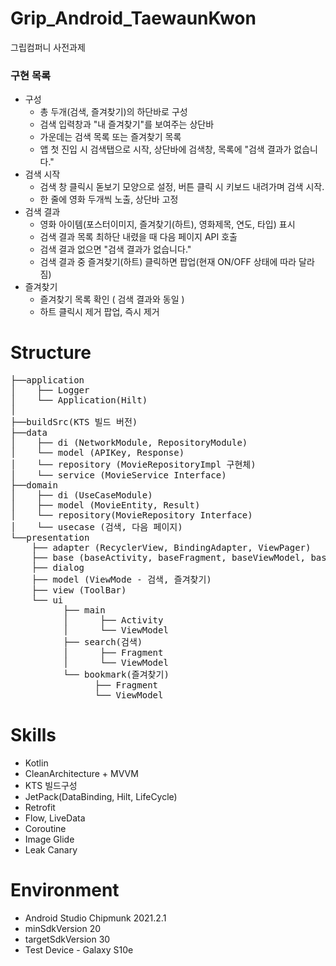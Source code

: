 # Grip_Android_TaewaunKwon

그립컴퍼니 사전과제


### 구현 목록
- 구성
    - 총 두개(검색, 즐겨찾기)의 하단바로 구성
    - 검색 입력창과 "내 즐겨찾기"를 보여주는 상단바
    - 가운데는 검색 목록 또는 즐겨찾기 목록
    - 앱 첫 진입 시 검색탭으로 시작, 상단바에 검색창, 목록에 "검색 결과가 없습니다."
- 검색 시작
    - 검색 창 클릭시 돋보기 모양으로 설정, 버튼 클릭 시 키보드 내려가며 검색 시작.
    - 한 줄에 영화 두개씩 노출, 상단바 고정
- 검색 결과
    - 영화 아이템(포스터이미지, 즐겨찾기(하트), 영화제목, 연도, 타입) 표시
    - 검색 결과 목록 최하단 내렸을 때 다음 페이지 API 호출
    - 검색 결과 없으면 "검색 결과가 없습니다."
    - 검색 결과 중 즐겨찾기(하트) 클릭하면 팝업(현재 ON/OFF 상태에 따라 달라짐)
- 즐겨찾기
    - 즐겨찾기 목록 확인 ( 검색 결과와 동일 )
    - 하트 클릭시 제거 팝업, 즉시 제거

# Structure

<pre>
&boxvr;&boxh;&boxh;application
&boxv;    &boxvr;&boxh;&boxh; Logger
&boxv;    &boxur;&boxh;&boxh; Application(Hilt)
&boxv;
&boxvr;&boxh;&boxh;buildSrc(KTS 빌드 버전)
&boxvr;&boxh;&boxh;data
&boxv;    &boxvr;&boxh;&boxh; di (NetworkModule, RepositoryModule)
&boxv;    &boxur;&boxh;&boxh; model (APIKey, Response)
&boxv;    &boxur;&boxh;&boxh; repository (MovieRepositoryImpl 구현체)
&boxv;    &boxur;&boxh;&boxh; service (MovieService Interface)
&boxvr;&boxh;&boxh;domain
&boxv;    &boxvr;&boxh;&boxh; di (UseCaseModule)
&boxv;    &boxvr;&boxh;&boxh; model (MovieEntity, Result)
&boxv;    &boxur;&boxh;&boxh; repository(MovieRepository Interface)
&boxv;    &boxur;&boxh;&boxh; usecase (검색, 다음 페이지)
&boxur;&boxh;&boxh;presentation
    &boxvr;&boxh;&boxh; adapter (RecyclerView, BindingAdapter, ViewPager)
    &boxvr;&boxh;&boxh; base (baseActivity, baseFragment, baseViewModel, baseDialog)
    &boxvr;&boxh;&boxh; dialog
    &boxvr;&boxh;&boxh; model (ViewMode - 검색, 즐겨찾기)
    &boxvr;&boxh;&boxh; view (ToolBar)
    &boxur;&boxh;&boxh; ui
          &boxvr;&boxh;&boxh; main
          &boxv;      &boxvr;&boxh;&boxh; Activity
          &boxv;      &boxur;&boxh;&boxh; ViewModel
          &boxvr;&boxh;&boxh; search(검색)
          &boxv;      &boxvr;&boxh;&boxh; Fragment
          &boxv;      &boxur;&boxh;&boxh; ViewModel
          &boxur;&boxh;&boxh; bookmark(즐겨찾기)
                &boxvr;&boxh;&boxh; Fragment
                &boxur;&boxh;&boxh; ViewModel
</pre>


# Skills
- Kotlin
- CleanArchitecture + MVVM
- KTS 빌드구성
- JetPack(DataBinding, Hilt, LifeCycle)
- Retrofit
- Flow, LiveData
- Coroutine
- Image Glide
- Leak Canary

# Environment
- Android Studio Chipmunk 2021.2.1
- minSdkVersion 20
- targetSdkVersion 30
- Test Device - Galaxy S10e



